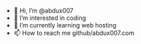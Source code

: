- 👋 Hi, I’m @abdux007
- 👀 I’m interested in coding
- 🌱 I’m currently learning web hosting
- 📫 How to reach me github/abdux007.com

<!---
abdux007/abdux007 is a ✨ special ✨ repository because its `README.md` (this file) appears on your GitHub profile.
You can click the Preview link to take a look at your changes.
--->
